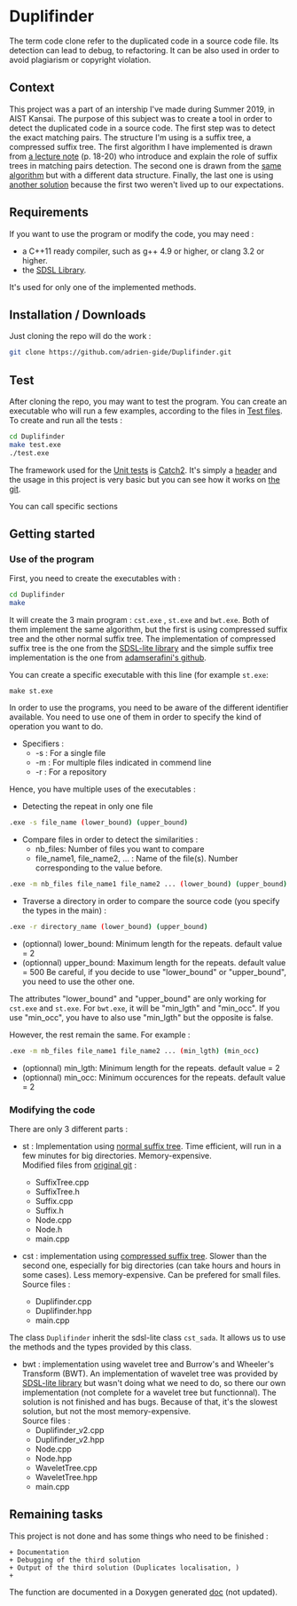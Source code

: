 # Duplifinder
The term code clone refer to the duplicated code in a source code file. Its detection can lead to debug, to refactoring. It can be also used in order to avoid plagiarism or copyright violation.

## Context
This project was a part of an intership I've made during Summer 2019, in AIST Kansai. The purpose of this subject was to create a tool in order to detect the duplicated code in a source code. The first step was to detect the exact matching pairs. The structure I'm using is a suffix tree, a compressed suffix tree. The first algorithm I have implemented is drawn from [a lecture note][drop] (p. 18-20) who introduce and explain the role of suffix trees in matching pairs detection. The second one is drawn from the [same algorithm][drop] but with a different data structure. Finally, the last one is using [another solution][beller] because the first two weren't lived up to our expectations.

## Requirements

If you want to use the program or modify the code, you may need : 
* a C++11 ready compiler, such as g++ 4.9 or higher, or clang 3.2 or higher.
* the [SDSL Library][sdsl].

It's used for only one of the implemented methods.

## Installation / Downloads

Just cloning the repo will do the work : 
```sh
git clone https://github.com/adrien-gide/Duplifinder.git
```
## Test

After cloning the repo, you may want to test the program. You can create an executable who will run a few examples, according to the files in [Test files](Test%20files/).
To create and run all the tests : 
```sh
cd Duplifinder
make test.exe
./test.exe
```
The framework used for the [Unit tests][test] is [Catch2][catch]. It's simply a [header][header] and the usage in this project is very basic but you can see how it works on [the git][catch].

You can call specific sections 

## Getting started

### Use of the program

First, you need to create the executables with :
```sh
cd Duplifinder
make
```
It will create the 3 main program : `cst.exe` , `st.exe` and `bwt.exe`. Both of them implement the same algorithm, but the first is using compressed suffix tree and the other normal suffix tree. The implementation of compressed suffix tree is the one from the [SDSL-lite library][sdsl] and the simple suffix tree implementation is the one from [adamserafini's github][adam].

You can create a specific executable with this line (for example `st.exe`: 
```
make st.exe
```

In order to use the programs, you need to be aware of the different identifier available. You need to use one of them in order to specify the kind of operation you want to do.
* Specifiers :
    + -s : For a single file
    + -m : For multiple files indicated in commend line
    + -r : For a repository


Hence, you have multiple uses of the executables : 
* Detecting the repeat in only one file 
```sh
.exe -s file_name (lower_bound) (upper_bound)
```
* Compare files in order to detect the similarities :
    + nb_files: Number of files you want to compare
    + file_name1, file_name2, ... : Name of the file(s). Number corresponding to the value before.

```sh
.exe -m nb_files file_name1 file_name2 ... (lower_bound) (upper_bound)
```
* Traverse a directory in order to compare the source code (you specify the types in the main) :
```sh
.exe -r directory_name (lower_bound) (upper_bound)
```

* (optionnal) lower_bound: Minimum length for the repeats. default value = 2
* (optionnal) upper_bound: Maximum length for the repeats. default value = 500
Be careful, if you decide to use "lower_bound" or "upper_bound", you need to use the other one.

The attributes "lower_bound" and "upper_bound" are only working for  `cst.exe`  and `st.exe`. For `bwt.exe`, it will be "min_lgth" and "min_occ". If you use "min_occ", you have to also use "min_lgth" but the opposite is false.

However, the rest remain the same. For example :
```sh
.exe -m nb_files file_name1 file_name2 ... (min_lgth) (min_occ)
```
* (optionnal) min_lgth: Minimum length for the repeats. default value = 2
* (optionnal) min_occ: Minimum occurences for the repeats. default value = 2
 
### Modifying the code

There are only 3 different parts :
* st : Implementation using [normal suffix tree][adam]. Time efficient, will run in a few minutes for big directories. Memory-expensive.  
Modified files from [original git][adam] :  
    + SuffixTree.cpp
    + SuffixTree.h
    + Suffix.cpp
    + Suffix.h
    + Node.cpp
    + Node.h
    + main.cpp

* cst : implementation using [compressed suffix tree][sdsl]. Slower than the second one, especially for big directories (can take hours and hours in some cases). Less memory-expensive. Can be prefered for small files.  
Source files : 
    + Duplifinder.cpp
    + Duplifinder.hpp
    + main.cpp

The class `Duplifinder` inherit the sdsl-lite class `cst_sada`. It allows us to use the methods and the types provided by this class. 

* bwt : implementation using wavelet tree and Burrow's and Wheeler's Transform (BWT). An implementation of wavelet tree was provided by [SDSL-lite library][sdsl] but wasn't doing what we need to do, so there our own implementation (not complete for a wavelet tree but functionnal). The solution is not finished and has bugs. Because of that, it's the slowest solution, but not the most memory-expensive.  
Source files : 
    + Duplifinder_v2.cpp
    + Duplifinder_v2.hpp
    + Node.cpp
    + Node.hpp
    + WaveletTree.cpp
    + WaveletTree.hpp
    + main.cpp


## Remaining tasks

This project is not done and has some things who need to be finished :
    
    + Documentation
    + Debugging of the third solution
    + Output of the third solution (Duplicates localisation, )
    + 

The function are documented in a Doxygen generated [doc][doc] (not updated).


[drop]: https://www.dropbox.com/s/mjvccs6hq69cage/05-SuffixTrees.pdf?dl=0 "Lecture note"
[sdsl]: https://github.com/simongog/sdsl-lite "Git SDSL"
[catch]: https://github.com/catchorg/Catch2 "Git Catch"
[header]: https://github.com/adrien-gide/Duplifinder/blob/master/catch.hpp "Catch file"
[test]: https://github.com/adrien-gide/Duplifinder/blob/master/test.cpp "Test file"
[doc]: https://adrien-gide.github.io/Duplifinder/ "doxygen"
[adam]: https://github.com/adamserafini/suffix-tree "Git suffix tree"
[beller]: https://link.springer.com/content/pdf/10.1007%2F978-3-642-34109-0_11.pdf "second algorithm"
